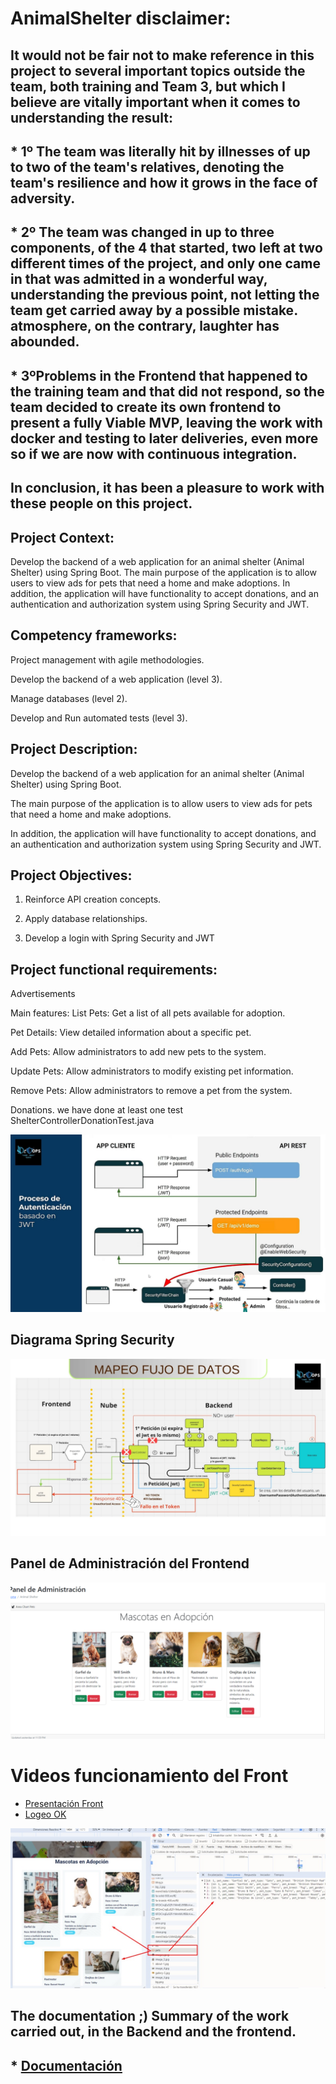 # AnimalShelter disclaimer:

## It would not be fair not to make reference in this project to several important topics outside the team, both training and Team 3, but which I believe are vitally important when it comes to understanding the result:

## * 1º The team was literally hit by illnesses of up to two of the team's relatives, denoting the team's resilience and how it grows in the face of adversity.
## * 2º The team was changed in up to three components, of the 4 that started, two left at two different times of the project, and only one came in that was admitted in a wonderful way, understanding the previous point, not letting the team get carried away by a possible mistake. atmosphere, on the contrary, laughter has abounded.
## * 3ºProblems in the Frontend that happened to the training team and that did not respond, so the team decided to create its own frontend to present a fully Viable MVP, leaving the work with docker and testing to later deliveries, even more so if we are now with continuous integration.

## In conclusion, it has been a pleasure to work with these people on this project.

## Project Context: 

Develop the backend of a web application for an animal shelter (Animal Shelter) using Spring Boot. 
The main purpose of the application is to allow users to view ads for pets that need a home and make adoptions.
In addition, the application will have functionality to accept donations, and an authentication and authorization system using Spring Security and JWT.


## Competency frameworks:
Project management with agile methodologies.

Develop the backend of a web application (level 3).

Manage databases (level 2).

Develop and Run automated tests (level 3).


## Project Description: 

Develop the backend of a web application for an animal shelter (Animal Shelter) using Spring Boot. 

The main purpose of the application is to allow users to view ads for pets that need a home and make adoptions. 

In addition, the application will have functionality to accept donations, and an authentication and authorization system using Spring Security and JWT.


## Project Objectives:

1. Reinforce API creation concepts.

2. Apply database relationships.

3. Develop a login with Spring Security and JWT

## Project functional requirements:
Advertisements

Main features:
List Pets: Get a list of all pets available for adoption.

Pet Details: View detailed information about a specific pet.

Add Pets: Allow administrators to add new pets to the system.

Update Pets: Allow administrators to modify existing pet information.

Remove Pets: Allow administrators to remove a pet from the system.

Donations.
we have done at least one test ShelterControllerDonationTest.java

![KEY POINTS](https://github.com/IsabelGV1985/AnimalShelter/blob/main/10.jpg)
## Diagrama Spring Security
![KEY POINTS](https://github.com/IsabelGV1985/AnimalShelter/blob/main/11.jpg)


## Panel de Administración del Frontend
![KEY POINTS](https://github.com/IsabelGV1985/AnimalShelter/blob/main/16.jpg)

# Videos funcionamiento del Front
* [Presentación Front](https://drive.google.com/file/d/1tfTs42YWwlz-9r_pDPaz-jXuEBpcH2Ap/view?usp=sharing)
* [Logeo OK](https://drive.google.com/file/d/1lekkTPAOttS1Imej3G-7dBhed-fs1O_O/view?usp=sharing)

![KEY POINTS](https://github.com/IsabelGV1985/AnimalShelter/blob/main/12.jpg)
## The documentation ;) Summary of the work carried out, in the Backend and the frontend.
## * [Documentación](https://www.canva.com/design/DAGPCTrZu7E/k1Q57W3Ly6OPjzhIyYFF_Q/view?utm_content=DAGPCTrZu7E&utm_campaign=designshare&utm_medium=link&utm_source=editor)

